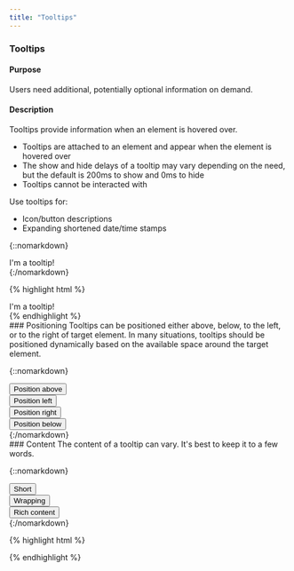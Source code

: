 ```yaml
---
title: "Tooltips"
---
```


<div class="pl-pattern">
<h3>Tooltips</h3>

#### Purpose
Users need additional, potentially optional information on demand. 

#### Description
Tooltips provide information when an element is hovered over.

- Tooltips are attached to an element and appear when the element is hovered over
- The show and hide delays of a tooltip may vary depending on the need, but the default is 200ms to show and 0ms to hide
- Tooltips cannot be interacted with

Use tooltips for:

- Icon/button descriptions
- Expanding shortened date/time stamps


{::nomarkdown}
<div class="pl-preview">
<div class="tooltip fade in right" style="display: inline-block; position: relative; width: auto;">
    <div class="tooltip-inner">I'm a tooltip!</div>
    <div class="tooltip-arrow"></div>
</div>
</div>
{:/nomarkdown}

{% highlight html %}
<div class="tooltip fade in right">
    <div class="tooltip-inner">I'm a tooltip!</div>
    <div class="tooltip-arrow"></div>
</div>
{% endhighlight %}
</div>

<div class="pl-pattern">
### Positioning
Tooltips can be positioned either above, below, to the left, or to the right of target element. In many situations, tooltips should be positioned dynamically based on the available space around the target element.

{::nomarkdown}
<div class="pl-preview">
<div style="width: 120px;">
    <button type="button" class="btn btn-block btn-default" data-toggle="tooltip" data-placement="top" title="Tooltip above">Position above</button>
    <button type="button" class="btn btn-block btn-default" data-toggle="tooltip" data-placement="left" title="Tooltip to left">Position left</button>
    <button type="button" class="btn btn-block btn-default" data-toggle="tooltip" data-placement="right" title="Tooltip to right">Position right</button>
    <button type="button" class="btn btn-block btn-default" data-toggle="tooltip" data-placement="bottom" title="Tooltip below">Position below</button>
</div>
</div>
{:/nomarkdown}
</div>

<div class="pl-pattern">
### Content
The content of a tooltip can vary. It's best to keep it to a few words.

{::nomarkdown}
<div class="pl-preview">
<div style="width: 120px;">
    <button type="button" class="btn btn-block btn-default" data-toggle="tooltip" data-placement="right" title="Print">Short</button>
    <button type="button" class="btn btn-block btn-default" data-toggle="tooltip" data-placement="right" data-html="true" title='Lorem ipsum dolor sit amet, consectetur adipiscing elit. In semper volutpat ultrices. Mauris lobortis lacus vel ullamcorper vestibulum.'>Wrapping</button>
    <button type="button" class="btn btn-block btn-default" data-toggle="tooltip" data-placement="right" data-html="true" title='<i class="icon icon-inverse icon-calendar-o"></i> &nbsp; <strong>January 21</strong>, 2014'>Rich content</button>
</div>
</div>
{:/nomarkdown}


{% highlight html %}

{% endhighlight %}
</div>
